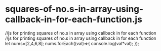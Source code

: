 # squares-of-no.s-in-array-using-callback-in-for-each-function.js
//js for printing squares of no.s in array using callback in for each function
//js for printing squares of no.s in array using callback in for each function 
let nums=[2,4,6,8];
nums.forEach((val)=>{
     console.log(val*val);
});
